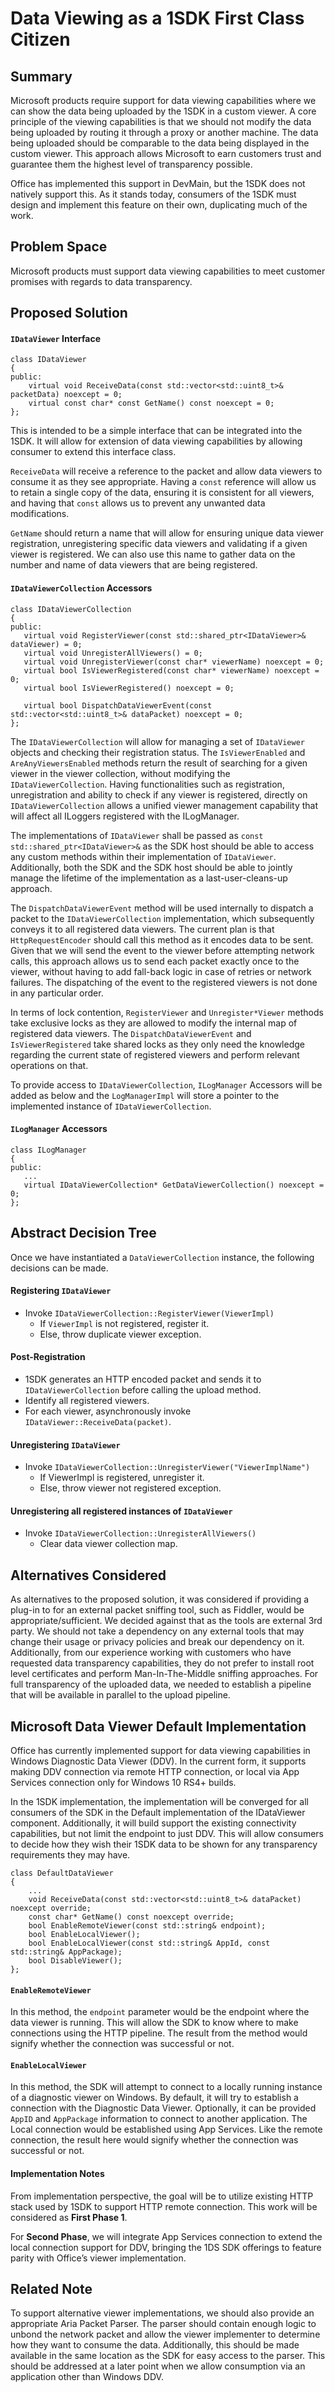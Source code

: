 # Data Viewing as a 1SDK First Class Citizen

## Summary
Microsoft products require support for data viewing capabilities where we can show
the data being uploaded by the 1SDK in a custom viewer. A core principle of the viewing
capabilities is that we should not modify the data being uploaded by routing it through
a proxy or another machine. The data being uploaded should be comparable to the data
being displayed in the custom viewer. This approach allows Microsoft to earn customers
trust and guarantee them the highest level of transparency possible.

Office has implemented this support in DevMain, but the 1SDK does not natively support
this. As it stands today, consumers of the 1SDK must design and implement this feature
on their own, duplicating much of the work. 

## Problem Space 

Microsoft products must support data viewing capabilities to meet customer
promises with regards to data transparency.

## Proposed Solution
#### `IDataViewer` Interface

    class IDataViewer 
    { 
    public:
        virtual void ReceiveData(const std::vector<std::uint8_t>& packetData) noexcept = 0;
        virtual const char* const GetName() const noexcept = 0;
    };

This is intended to be a simple interface that can be integrated into the 1SDK. It will
allow for extension of data viewing capabilities by allowing consumer to extend this
interface class.

`ReceiveData` will receive a reference to the packet and allow data viewers to
consume it as they see appropriate. Having a `const` reference will allow us to
retain a single copy of the data, ensuring it is consistent for all viewers, and
having that `const` allows us to prevent any unwanted data modifications.

`GetName` should return a name that will allow for ensuring unique data viewer
registration, unregistering specific data viewers and validating if a given viewer
is registered. We can also use this name to gather data on the number and name
of data viewers that are being registered. 

#### `IDataViewerCollection` Accessors 

    class IDataViewerCollection  
    { 
    public: 
       virtual void RegisterViewer(const std::shared_ptr<IDataViewer>& dataViewer) = 0;
       virtual void UnregisterAllViewers() = 0;
       virtual void UnregisterViewer(const char* viewerName) noexcept = 0;
       virtual bool IsViewerRegistered(const char* viewerName) noexcept = 0;
       virtual bool IsViewerRegistered() noexcept = 0;

       virtual bool DispatchDataViewerEvent(const std::vector<std::uint8_t>& dataPacket) noexcept = 0;
    }; 

The `IDataViewerCollection` will allow for managing a set of `IDataViewer`
objects and checking their registration status. The `IsViewerEnabled` and
`AreAnyViewersEnabled` methods return the result of searching for a given
viewer in the viewer collection, without modifying the `IDataViewerCollection`.
Having functionalities such as registration, unregistration and ability to
check if any viewer is registered, directly on `IDataViewerCollection`
allows a unified viewer management capability that will affect all ILoggers
registered with the ILogManager.

The implementations of `IDataViewer` shall be passed as `const std::shared_ptr<IDataViewer>&`
as the SDK host should be able to access any custom methods within their implementation
of `IDataViewer`. Additionally, both the SDK and the SDK host should be able
to jointly manage the lifetime of the implementation as a last-user-cleans-up
approach.

The `DispatchDataViewerEvent` method will be used internally to dispatch
a packet to the `IDataViewerCollection` implementation, which subsequently
conveys it to all registered data viewers. The current plan is that
`HttpRequestEncoder` should call this method as it encodes data to be sent.
Given that we will send the event to the viewer before attempting network calls,
this approach allows us to send each packet exactly once to the viewer, without
having to add fall-back logic in case of retries or network failures. The
dispatching of the event to the registered viewers is not done in any particular order.

In terms of lock contention, `RegisterViewer` and `Unregister*Viewer` methods take
exclusive locks as they are allowed to modify the internal map of registered data viewers.
The `DispatchDataViewerEvent` and `IsViewerRegistered` take shared locks as they
only need the knowledge regarding the current state of registered viewers and perform
relevant operations on that.

To provide access to `IDataViewerCollection`, `ILogManager` Accessors
will be added as below and the `LogManagerImpl` will store a pointer to the
implemented instance of `IDataViewerCollection`.

#### `ILogManager` Accessors 

    class ILogManager
    {
    public:
       ...
       virtual IDataViewerCollection* GetDataViewerCollection() noexcept = 0;
    };

## Abstract Decision Tree

Once we have instantiated a `DataViewerCollection` instance, the following
decisions can be made. 

#### Registering `IDataViewer`

* Invoke `IDataViewerCollection::RegisterViewer(ViewerImpl)`
    * If `ViewerImpl` is not registered, register it.
    * Else, throw duplicate viewer exception.

#### Post-Registration

* 1SDK generates an HTTP encoded packet and sends it to `IDataViewerCollection`
before calling the upload method.
* Identify all registered viewers.
* For each viewer, asynchronously invoke `IDataViewer::ReceiveData(packet)`.

#### Unregistering `IDataViewer`

* Invoke `IDataViewerCollection::UnregisterViewer("ViewerImplName")`
    * If ViewerImpl is registered, unregister it.
    * Else, throw viewer not registered exception.

#### Unregistering all registered instances of `IDataViewer`

* Invoke `IDataViewerCollection::UnregisterAllViewers()`
    * Clear data viewer collection map.

## Alternatives Considered

As alternatives to the proposed solution, it was considered if providing a
plug-in to for an external packet sniffing tool, such as Fiddler, would be
appropriate/sufficient. We decided against that as the tools are external
3rd party. We should not take a dependency on any external tools that may
change their usage or privacy policies and break our dependency on it. Additionally,
from our experience working with customers who have requested data transparency
capabilities, they do not prefer to install root level certificates and
perform Man-In-The-Middle sniffing approaches. For full transparency of
the uploaded data, we needed to establish a pipeline that will be available
in parallel to the upload pipeline.

## Microsoft Data Viewer Default Implementation 

Office has currently implemented support for data viewing capabilities in
Windows Diagnostic Data Viewer (DDV). In the current form, it supports
making DDV connection via remote HTTP connection, or local via App Services
connection only for Windows 10 RS4+ builds.

In the 1SDK implementation, the implementation will be converged for all
consumers of the SDK in the Default implementation of the IDataViewer
component. Additionally, it will build support the existing connectivity
capabilities, but not limit the endpoint to just DDV. This will allow
consumers to decide how they wish their 1SDK data to be shown for any
transparency requirements they may have. 

    class DefaultDataViewer 
    { 
        ...
        void ReceiveData(const std::vector<std::uint8_t>& dataPacket) noexcept override;
        const char* GetName() const noexcept override;
        bool EnableRemoteViewer(const std::string& endpoint);
        bool EnableLocalViewer();
        bool EnableLocalViewer(const std::string& AppId, const std::string& AppPackage);
        bool DisableViewer();
    }; 

#### `EnableRemoteViewer`

In this method, the `endpoint` parameter would be the endpoint where the
data viewer is running. This will allow the SDK to know where to make
connections using the HTTP pipeline. The result from the method would
signify whether the connection was successful or not. 

#### `EnableLocalViewer`

In this method, the SDK will attempt to connect to a locally running
instance of a diagnostic viewer on Windows. By default, it will try
to establish a connection with the Diagnostic Data Viewer. Optionally,
it can be provided `AppID` and `AppPackage` information to connect
to another application. The Local connection would be established using
App Services. Like the remote connection, the result here would signify
whether the connection was successful or not. 

#### Implementation Notes

From implementation perspective, the goal will be to utilize existing
HTTP stack used by 1SDK to support HTTP remote connection. This work
will be considered as **First Phase 1**.

For **Second Phase**, we will integrate App Services connection to
extend the local connection support for DDV, bringing the 1DS SDK
offerings to feature parity with Office’s viewer implementation. 

## Related Note
To support alternative viewer implementations, we should also
provide an appropriate Aria Packet Parser. The parser should contain
enough logic to unbond the network packet and allow the viewer implementer
to determine how they want to consume the data. Additionally, this should
be made available in the same location as the SDK for easy access to the
parser. This should be addressed at a later point when we allow consumption
via an application other than Windows DDV. 